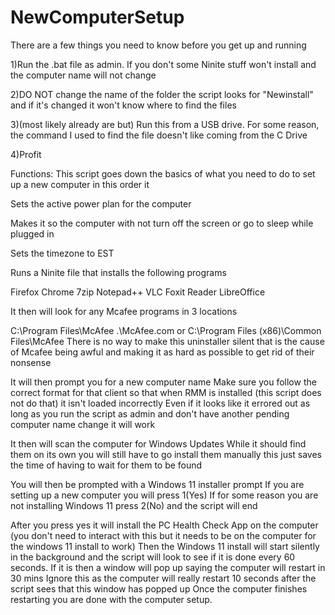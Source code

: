 # NewComputerSetup
There are a few things you need to know before you get up and running

1)Run the .bat file as admin. If you don't some Ninite stuff won't install and the computer name will not change

2)DO NOT change the name of the folder the script looks for "Newinstall" and if it's changed it won't know where to find the files

3)(most likely already are but) Run this from a USB drive. For some reason, the command I used to find the file doesn't like coming from the C Drive 

4)Profit



Functions:
This script goes down the basics of what you need to do to set up a new computer
in this order it

Sets the active power plan for the computer

Makes it so the computer with not turn off the screen or go to sleep while plugged in

Sets the timezone to EST

Runs a Ninite file that installs the following programs

Firefox
Chrome
7zip
Notepad++
VLC
Foxit Reader
LibreOffice

It then will look for any Mcafee programs in 3 locations

C:\Program Files\McAfee
.\McAfee.com
or C:\Program Files (x86)\Common Files\McAfee
There is no way to make this uninstaller silent that is the cause of Mcafee being awful and making it as hard as possible to get rid of their nonsense

It will then prompt you for a new computer name
Make sure you follow the correct format for that client so that when RMM is installed (this script does not do that) it isn't loaded incorrectly
Even if it looks like it errored out as long as you run the script as admin and don't have another pending computer name change it will work

It then will scan the computer for Windows Updates
While it should find them on its own you will still have to go install them manually this just saves the time of having to wait for them to be found

You will then be prompted with a Windows 11 installer prompt
If you are setting up a new computer you will press 1(Yes)
If for some reason you are not installing Windows 11 press 2(No) and the script will end

After you press yes it will install the PC Health Check App on the computer (you don't need to interact with this but it needs to be on the computer for the windows 11 install to work)
Then the Windows 11 install will start silently in the background and the script will look to see if it is done every 60 seconds. If it is then a window will pop up saying the computer will restart in 30 mins
Ignore this as the computer will really restart 10 seconds after the script sees that this window has popped up
Once the computer finishes restarting you are done with the computer setup.
